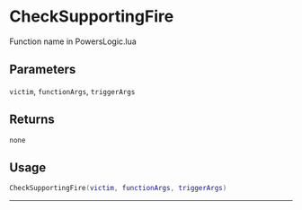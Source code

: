 # CheckSupportingFire
Function name in PowersLogic.lua
## Parameters
`victim`, `functionArgs`, `triggerArgs`
## Returns
`none`
## Usage
```lua
CheckSupportingFire(victim, functionArgs, triggerArgs)
```
---
